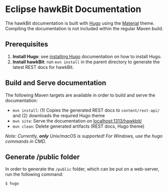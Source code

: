 # Eclipse hawkBit Documentation
The hawkBit documentation is built with [Hugo](https://www.gohugo.io/) using the [Material](http://github.com/digitalcraftsman/hugo-material-docs) 
theme. Compiling the documentation is not included within the regular Maven build.

## Prerequisites
1. **Install Hugo**: see [installing Hugo](https://gohugo.io/getting-started/installing/) documentation on how to install Hugo.
2. **Install hawkBit**: run `mvn install` in the parent directory to generate the latest REST docs for hawkBit.


## Build and Serve documentation
The following Maven targets are available in order to build and serve the documentation:

* `mvn install`: (1) Copies the generated REST docs to `content/rest-api/` and (2) downloads the required Hugo theme
* `mvn site`: Serve the documentation on [localhost:1313/hawkbit/](localhost:1313/hawkbit/)
* `mvn clean`: Delete generated artifacts (REST docs, Hugo theme)

_Note: Currently, **only** Unix/macOS is supported! For Windows, use the hugo commands in CMD._


## Generate /public folder
In order to generate the `/public` folder, which can be put on a web-server, run the following command:

```bash
$ hugo
``` 
